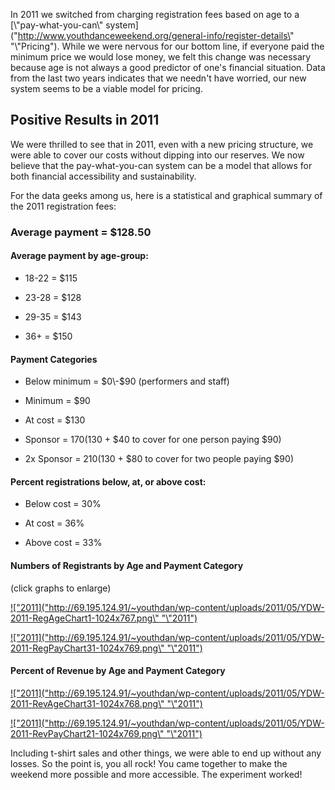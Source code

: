 
In 2011 we switched from charging registration fees based on age to a [\\"pay\-what\-you\-can\\" system](\"http://www.youthdanceweekend.org/general-info/register-details\" "\\"Pricing"). While we were nervous for our bottom line, if everyone paid the minimum price we would lose money, we felt this change was necessary because age is not always a good predictor of one's financial situation. Data from the last two years indicates that we needn't have worried, our new system seems to be a viable model for pricing.


Positive Results in 2011
------------------------


We were thrilled to see that in 2011, even with a new pricing structure, we were able to cover our costs without dipping into our reserves. We now believe that the pay\-what\-you\-can system can be a model that allows for both financial accessibility and sustainability.


For the data geeks among us, here is a statistical and graphical summary of the 2011 registration fees:


### Average payment \= $128\.50


#### Average payment by age\-group:



 * 18\-22 \= $115

 * 23\-28 \= $128

 * 29\-35 \= $143

 * 36\+ \= $150



#### Payment Categories



 * Below minimum \= $0\-$90 (performers and staff)

 * Minimum \= $90

 * At cost \= $130

 * Sponsor \= $170  ($130 \+ $40 to cover for one person paying $90\)

 * 2x Sponsor \= $210 ($130 \+ $80 to cover for two people paying $90\)



#### Percent registrations below, at, or above cost:



 * Below cost \= 30%

 * At cost \= 36%

 * Above cost \= 33%



#### Numbers of Registrants by Age and Payment Category


(click graphs to enlarge)

[![\"2011](\"http://69.195.124.91/~youthdan/wp-content/uploads/2011/05/YDW-2011-RegAgeChart1-1024x767.png\" "\\"2011")](\"http://69.195.124.91/~youthdan/wp-content/uploads/2011/05/YDW-2011-RegAgeChart1.png\")




[![\"2011](\"http://69.195.124.91/~youthdan/wp-content/uploads/2011/05/YDW-2011-RegPayChart31-1024x769.png\" "\\"2011")](\"http://69.195.124.91/~youthdan/wp-content/uploads/2011/05/YDW-2011-RegPayChart31.png\")



#### Percent of Revenue by Age and Payment Category



[![\"2011](\"http://69.195.124.91/~youthdan/wp-content/uploads/2011/05/YDW-2011-RevAgeChart31-1024x768.png\" "\\"2011")](\"http://69.195.124.91/~youthdan/wp-content/uploads/2011/05/YDW-2011-RevAgeChart31.png\")





[![\"2011](\"http://69.195.124.91/~youthdan/wp-content/uploads/2011/05/YDW-2011-RevPayChart21-1024x769.png\" "\\"2011")](\"http://69.195.124.91/~youthdan/wp-content/uploads/2011/05/YDW-2011-RevPayChart21.png\")



Including t\-shirt sales and other things, we were able to end up without any losses. So the point is, you all rock! You came together to make the weekend more possible and more accessible. The experiment worked!


 


